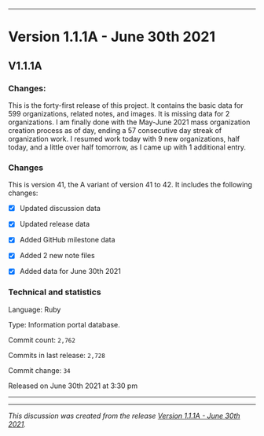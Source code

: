 
***

# Version 1.1.1A - June 30th 2021

## V1.1.1A

### Changes:

This is the forty-first release of this project. It contains the basic data for 599 organizations, <!-- (fork count minus 2) !--> related notes, and images. It is missing data for 2 organizations. I am finally done with the May-June 2021 mass organization creation process as of day, ending a 57 consecutive day streak of organization work. I resumed work today with 9 new organizations, half today, and a little over half tomorrow, as I came up with 1 additional entry.

### Changes

This is version 41, the A variant of version 41 to 42. It includes the following changes:

- [x] Updated discussion data

- [x] Updated release data

- [x] Added GitHub milestone data

- [x] Added 2 new note files

- [x] Added data for June 30th 2021

### Technical and statistics

Language: Ruby

Type: Information portal database.

Commit count: `2,762`

Commits in last release: `2,728`

Commit change: `34`

Released on June 30th 2021 at 3:30 pm

***


<hr /><em>This discussion was created from the release <a href='https://github.com/seanpm2001/GitHub_Organization_Info/releases/tag/V1.1.1A'>Version 1.1.1A - June 30th 2021</a>.</em>

